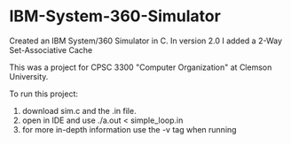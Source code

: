 # IBM-System-360-Simulator
Created an IBM System/360 Simulator in C. In version 2.0 I added a 2-Way Set-Associative Cache

This was a project for CPSC 3300 "Computer Organization" at Clemson University.

To run this project:

1) download sim.c and the .in file.
2) open in IDE and use ./a.out < simple_loop.in
3) for more in-depth information use the -v tag when running

